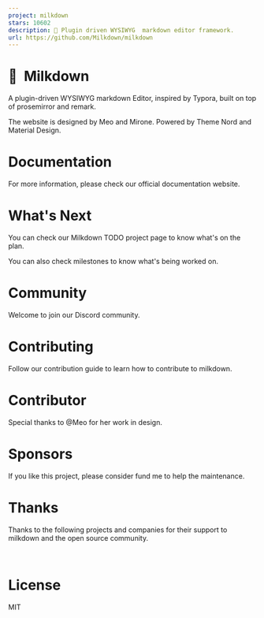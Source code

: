 ```yaml
---
project: milkdown
stars: 10602
description: 🍼 Plugin driven WYSIWYG  markdown editor framework.
url: https://github.com/Milkdown/milkdown
---
```


🍼  Milkdown
============

A plugin-driven WYSIWYG markdown Editor, inspired by Typora, built on top of prosemirror and remark.

The website is designed by Meo and Mirone. Powered by Theme Nord and Material Design.

Documentation
=============

For more information, please check our official documentation website.

What's Next
===========

You can check our Milkdown TODO project page to know what's on the plan.

You can also check milestones to know what's being worked on.

Community
=========

Welcome to join our Discord community.

Contributing
============

Follow our contribution guide to learn how to contribute to milkdown.

Contributor
===========

Special thanks to @Meo for her work in design.

Sponsors
========

If you like this project, please consider fund me to help the maintenance.

Thanks
======

Thanks to the following projects and companies for their support to milkdown and the open source community.

           

License
=======

MIT

